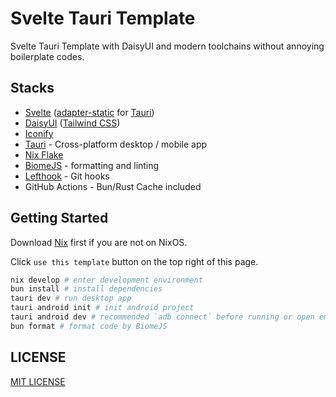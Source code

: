 # Svelte Tauri Template

Svelte Tauri Template with DaisyUI and modern toolchains without annoying boilerplate codes.


## Stacks

- [Svelte](https://svelte.dev/) ([adapter-static](https://kit.svelte.dev/docs/adapter-static) for [Tauri](https://tauri.app/))
- [DaisyUI](https://daisyui.com/) ([Tailwind CSS](https://tailwindcss.com/))
- [Iconify](https://iconify.design/)
- [Tauri](https://tauri.app/) - Cross-platform desktop / mobile app
- [Nix Flake](https://nixos.wiki/wiki/Flakes)
- [BiomeJS](https://biomejs.dev/) - formatting and linting
- [Lefthook](https://lefthook.js.org/) - Git hooks
- GitHub Actions - Bun/Rust Cache included


## Getting Started

Download [Nix](https://nixos.org/download/) first if you are not on NixOS.

Click `use this template` button on the top right of this page.

```bash
nix develop # enter development environment
bun install # install dependencies
tauri dev # run desktop app
tauri android init # init android project
tauri android dev # recommended `adb connect` before running or open emulator
bun format # format code by BiomeJS
```


## LICENSE

[MIT LICENSE](./LICENSE)
